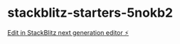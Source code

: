 # stackblitz-starters-5nokb2

[Edit in StackBlitz next generation editor ⚡️](https://stackblitz.com/~/github.com/melvo20/stackblitz-starters-5nokb2)